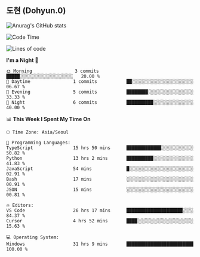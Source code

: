 ## 도현 (Dohyun.0)
![Anurag's GitHub stats](https://github-readme-stats.vercel.app/api?username=dohyun-0&theme=dark&show_icons=true)
<!--START_SECTION:waka-->
![Code Time](http://img.shields.io/badge/Code%20Time-43%20hrs%2012%20mins-blue)

![Lines of code](https://img.shields.io/badge/From%20Hello%20World%20I%27ve%20Written-6.3%20thousand%20lines%20of%20code-blue)

**I'm a Night 🦉** 

```text
🌞 Morning                3 commits           █████░░░░░░░░░░░░░░░░░░░░   20.00 % 
🌆 Daytime                1 commits           ██░░░░░░░░░░░░░░░░░░░░░░░   06.67 % 
🌃 Evening                5 commits           ████████░░░░░░░░░░░░░░░░░   33.33 % 
🌙 Night                  6 commits           ██████████░░░░░░░░░░░░░░░   40.00 % 
```


📊 **This Week I Spent My Time On** 

```text
🕑︎ Time Zone: Asia/Seoul

💬 Programming Languages: 
TypeScript               15 hrs 50 mins      █████████████░░░░░░░░░░░░   50.82 % 
Python                   13 hrs 2 mins       ██████████░░░░░░░░░░░░░░░   41.83 % 
JavaScript               54 mins             █░░░░░░░░░░░░░░░░░░░░░░░░   02.91 % 
Bash                     17 mins             ░░░░░░░░░░░░░░░░░░░░░░░░░   00.91 % 
JSON                     15 mins             ░░░░░░░░░░░░░░░░░░░░░░░░░   00.81 % 

🔥 Editors: 
VS Code                  26 hrs 17 mins      █████████████████████░░░░   84.37 % 
Cursor                   4 hrs 52 mins       ████░░░░░░░░░░░░░░░░░░░░░   15.63 % 

💻 Operating System: 
Windows                  31 hrs 9 mins       █████████████████████████   100.00 % 
```


<!--END_SECTION:waka-->

